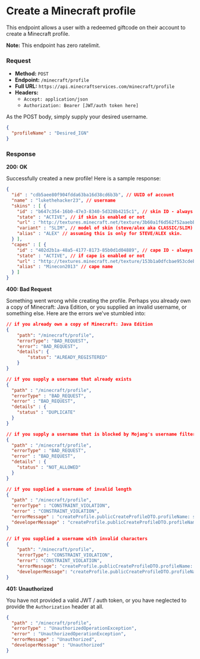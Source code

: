 # Create a Minecraft profile
This endpoint allows a user with a redeemed giftcode on their account to create a Minecraft profile.

**Note:** This endpoint has zero ratelimit.

### Request
- **Method:** `POST`
- **Endpoint:** `/minecraft/profile`
- **Full URL:** `https://api.minecraftservices.com/minecraft/profile`
- **Headers:**
    - `Accept: application/json`
    - `Authorization: Bearer [JWT/auth token here]`

As the POST body, simply supply your desired username.

```json
{
  "profileName" : "Desired_IGN"
}
```

### Response
**200: OK**

Successfully created a new profile! Here is a sample response:

```json
{
  "id" : "cdb5aee80f904fdda63ba16d38cd6b3b", // UUID of account
  "name" : "lukethehacker23", // username
  "skins" : [ {
    "id" : "b647c354-16b0-47e3-8340-5d328b4215c1", // skin ID - always will be the same for this skin
    "state" : "ACTIVE", // if skin is enabled or not
    "url" : "http://textures.minecraft.net/texture/3b60a1f6d562f52aaebbf1434f1de147933a3affe0e764fa49ea057536623cd3", // skin texture URL
    "variant" : "SLIM", // model of skin (steve/alex aka CLASSIC/SLIM)
    "alias" : "ALEX" // assuming this is only for STEVE/ALEX skin.
  } ],
  "capes" : [ {
    "id" : "402d2b1a-48a5-4177-8173-85b0d1d04889", // cape ID - always will be the same for this cape
    "state" : "ACTIVE", // if cape is enabled or not
    "url" : "http://textures.minecraft.net/texture/153b1a0dfcbae953cdeb6f2c2bf6bf79943239b1372780da44bcbb29273131da", // cape texture URL
    "alias" : "Minecon2013" // cape name
  } ]
}
```

**400: Bad Request**

Something went wrong while creating the profile. Perhaps you already own a copy of Minecraft: Java Edition, or you supplied an invalid username, or something else. Here are the errors we've stumbled into:

```json
// if you already own a copy of Minecraft: Java Edition
{
    "path": "/minecraft/profile",
    "errorType": "BAD_REQUEST",
    "error": "BAD_REQUEST",
    "details": {
        "status": "ALREADY_REGISTERED"
    }
}

// if you supply a username that already exists
{
  "path" : "/minecraft/profile",
  "errorType" : "BAD_REQUEST",
  "error" : "BAD_REQUEST",
  "details" : {
    "status" : "DUPLICATE"
  }
}

// if you supply a username that is blocked by Mojang's username filter
{
  "path" : "/minecraft/profile",
  "errorType" : "BAD_REQUEST",
  "error" : "BAD_REQUEST",
  "details" : {
    "status" : "NOT_ALLOWED"
  }
}

// if you supplied a username of invalid length
{
  "path" : "/minecraft/profile",
  "errorType" : "CONSTRAINT_VIOLATION",
  "error" : "CONSTRAINT_VIOLATION",
  "errorMessage" : "createProfile.publicCreateProfileDTO.profileName: size must be between 3 and 16, createProfile.publicCreateProfileDTO.profileName: Invalid profile name",
  "developerMessage" : "createProfile.publicCreateProfileDTO.profileName: size must be between 3 and 16, createProfile.publicCreateProfileDTO.profileName: Invalid profile name"
}

// if you supplied a username with invalid characters
{
    "path": "/minecraft/profile",
    "errorType": "CONSTRAINT_VIOLATION",
    "error": "CONSTRAINT_VIOLATION",
    "errorMessage": "createProfile.publicCreateProfileDTO.profileName: Invalid profile name",
    "developerMessage": "createProfile.publicCreateProfileDTO.profileName: Invalid profile name"
}
```

**401: Unauthorized**

You have not provided a valid JWT / auth token, or you have neglected to provide the `Authorization` header at all.

```json
{
  "path" : "/minecraft/profile",
  "errorType" : "UnauthorizedOperationException",
  "error" : "UnauthorizedOperationException",
  "errorMessage" : "Unauthorized",
  "developerMessage" : "Unauthorized"
}
```
